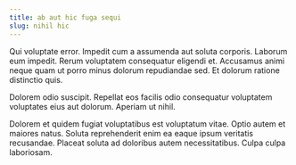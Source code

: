 ```yaml
---
title: ab aut hic fuga sequi
slug: nihil hic
---
```


Qui voluptate error. Impedit cum a assumenda aut soluta corporis. Laborum eum impedit. Rerum voluptatem consequatur eligendi et. Accusamus animi neque quam ut porro minus dolorum repudiandae sed. Et dolorum ratione distinctio quis.

Dolorem odio suscipit. Repellat eos facilis odio consequatur voluptatem voluptates eius aut dolorum. Aperiam ut nihil.

Dolorem et quidem fugiat voluptatibus est voluptatum vitae. Optio autem et maiores natus. Soluta reprehenderit enim ea eaque ipsum veritatis recusandae. Placeat soluta ad doloribus autem necessitatibus. Culpa culpa laboriosam.

